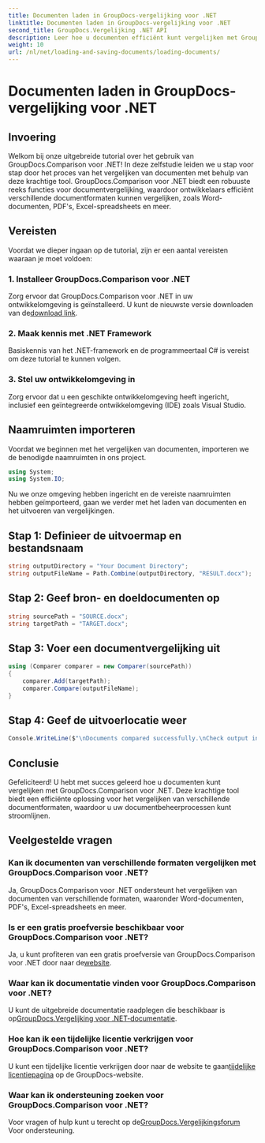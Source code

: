 ```yaml
---
title: Documenten laden in GroupDocs-vergelijking voor .NET
linktitle: Documenten laden in GroupDocs-vergelijking voor .NET
second_title: GroupDocs.Vergelijking .NET API
description: Leer hoe u documenten efficiënt kunt vergelijken met GroupDocs.Comparison voor .NET. Stroomlijn uw documentbeheerprocessen.
weight: 10
url: /nl/net/loading-and-saving-documents/loading-documents/
---
```


# Documenten laden in GroupDocs-vergelijking voor .NET

## Invoering
Welkom bij onze uitgebreide tutorial over het gebruik van GroupDocs.Comparison voor .NET! In deze zelfstudie leiden we u stap voor stap door het proces van het vergelijken van documenten met behulp van deze krachtige tool. GroupDocs.Comparison voor .NET biedt een robuuste reeks functies voor documentvergelijking, waardoor ontwikkelaars efficiënt verschillende documentformaten kunnen vergelijken, zoals Word-documenten, PDF's, Excel-spreadsheets en meer.
## Vereisten
Voordat we dieper ingaan op de tutorial, zijn er een aantal vereisten waaraan je moet voldoen:
### 1. Installeer GroupDocs.Comparison voor .NET
 Zorg ervoor dat GroupDocs.Comparison voor .NET in uw ontwikkelomgeving is geïnstalleerd. U kunt de nieuwste versie downloaden van de[download link](https://releases.groupdocs.com/comparison/net/).
### 2. Maak kennis met .NET Framework
Basiskennis van het .NET-framework en de programmeertaal C# is vereist om deze tutorial te kunnen volgen.
### 3. Stel uw ontwikkelomgeving in
Zorg ervoor dat u een geschikte ontwikkelomgeving heeft ingericht, inclusief een geïntegreerde ontwikkelomgeving (IDE) zoals Visual Studio.

## Naamruimten importeren
Voordat we beginnen met het vergelijken van documenten, importeren we de benodigde naamruimten in ons project.

```csharp
using System;
using System.IO;
```

Nu we onze omgeving hebben ingericht en de vereiste naamruimten hebben geïmporteerd, gaan we verder met het laden van documenten en het uitvoeren van vergelijkingen.
## Stap 1: Definieer de uitvoermap en bestandsnaam
```csharp
string outputDirectory = "Your Document Directory";
string outputFileName = Path.Combine(outputDirectory, "RESULT.docx");
```
## Stap 2: Geef bron- en doeldocumenten op
```csharp
string sourcePath = "SOURCE.docx";
string targetPath = "TARGET.docx";
```
## Stap 3: Voer een documentvergelijking uit
```csharp
using (Comparer comparer = new Comparer(sourcePath))
{
    comparer.Add(targetPath);
    comparer.Compare(outputFileName);
}
```
## Stap 4: Geef de uitvoerlocatie weer
```csharp
Console.WriteLine($"\nDocuments compared successfully.\nCheck output in {outputDirectory}.");
```

## Conclusie
Gefeliciteerd! U hebt met succes geleerd hoe u documenten kunt vergelijken met GroupDocs.Comparison voor .NET. Deze krachtige tool biedt een efficiënte oplossing voor het vergelijken van verschillende documentformaten, waardoor u uw documentbeheerprocessen kunt stroomlijnen.
## Veelgestelde vragen
### Kan ik documenten van verschillende formaten vergelijken met GroupDocs.Comparison voor .NET?
Ja, GroupDocs.Comparison voor .NET ondersteunt het vergelijken van documenten van verschillende formaten, waaronder Word-documenten, PDF's, Excel-spreadsheets en meer.
### Is er een gratis proefversie beschikbaar voor GroupDocs.Comparison voor .NET?
 Ja, u kunt profiteren van een gratis proefversie van GroupDocs.Comparison voor .NET door naar de[website](https://releases.groupdocs.com/).
### Waar kan ik documentatie vinden voor GroupDocs.Comparison voor .NET?
 U kunt de uitgebreide documentatie raadplegen die beschikbaar is op[GroupDocs.Vergelijking voor .NET-documentatie](https://tutorials.groupdocs.com/comparison/net/).
### Hoe kan ik een tijdelijke licentie verkrijgen voor GroupDocs.Comparison voor .NET?
 U kunt een tijdelijke licentie verkrijgen door naar de website te gaan[tijdelijke licentiepagina](https://purchase.groupdocs.com/temporary-license/) op de GroupDocs-website.
### Waar kan ik ondersteuning zoeken voor GroupDocs.Comparison voor .NET?
 Voor vragen of hulp kunt u terecht op de[GroupDocs.Vergelijkingsforum](https://forum.groupdocs.com/c/comparison/12) Voor ondersteuning.